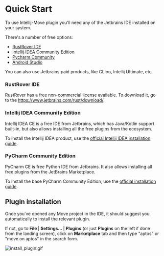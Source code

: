 # Quick Start

To use Intellij-Move plugin you'll need any of the Jetbrains IDE installed on your system. 

There's a number of free options:
* [RustRover IDE](https://www.jetbrains.com/rust/)
* [Intellij IDEA Community Edition](https://www.jetbrains.com/idea/download/#:~:text=IntelliJ%20IDEA%20Community%20Edition)
* [Pycharm Community](https://www.jetbrains.com/pycharm/download/#:~:text=PyCharm%20Community%20Edition)
* [Android Studio](https://developer.android.com/studio)

You can also use Jetbrains paid products, like CLion, Intellij Ultimate, etc. 

### RustRover IDE

RustRover has a free non-commercial license available. To download it, 
go to the https://www.jetbrains.com/rust/download/.   

### Intellij IDEA Community Edition

Intellij IDEA CE is a free IDE from Jetbrains, which has Java/Kotlin support built-in, 
but also allows installing all the free plugins from the ecosystem. 

To install the Intellij IDEA product, use the [official Intellij IDEA installation guide](https://www.jetbrains.com/help/idea/installation-guide.html).

### PyCharm Community Edition

PyCharm CE is free Python IDE from Jetbrains. It also allows installing all free plugins from the JetBrains Marketplace.

To install the base PyCharm Community Edition, 
use the [official installation guide](https://www.jetbrains.com/help/pycharm/installation-guide.html).

## Plugin installation

Once you've opened any Move project in the IDE, it should suggest you automatically to install the relevant plugin. 

If not, go to **File | Settings... | Plugins** (or just **Plugins** on the left if done from the landing screen), 
click on **Marketplace** tab and then type "aptos" or "move on aptos" in the search form.

![install_plugin.gif](install_plugin.gif)



